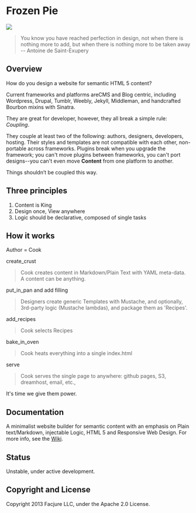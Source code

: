 # Frozen Pie

<img src="https://secure.travis-ci.org/Facjure/frozen-pie.png?branch=master" style="max-width:100%;">

> You know you have reached perfection in design, not when there is nothing more to add, but when there is nothing more to be taken away -- Antoine de Saint-Exupery

## Overview

How do you design a website for semantic HTML 5 content? 

Current frameworks and platforms areCMS and Blog centric, including Wordpress, Drupal, Tumblr, Weebly, Jekyll, Middleman, and  handcrafted Bourbon mixins with Sinatra.

They are great for developer, however, they all break a simple rule: _Coupling_.

They couple at least two of the following: authors, designers, developers, hosting. Their styles and templates are not compatible with each other, non-portable across frameworks. Plugins break when you upgrade the framework; you can't move plugins between frameworks, you can't port designs--you can't even move **Content** from one platform to another.

Things shouldn’t be coupled this way.

## Three principles

1. Content is King
2. Design once, View anywhere
3. Logic should be declarative, composed of single tasks

## How it works

Author = Cook

create_crust
> Cook creates content in Markdown/Plain Text with YAML meta-data. A content can be anything.

put_in_pan and add filling
> Designers create generic Templates with Mustache, and optionally, 3rd-party logic (Mustache lambdas), and package them as 'Recipes'.

add_recipes
> Cook selects Recipes

bake_in_oven
> Cook heats everything into a single index.html

serve
> Cook serves the single page to anywhere: github pages, S3, dreamhost, email, etc.,

It's time we give them power.

## Documentation
A minimalist website builder for semantic content with an emphasis on Plain text/Markdown, injectable Logic,  HTML 5 and Responsive Web Design. For more info, see the [Wiki](https://github.com/Facjure/frozen-pie/wiki).

## Status
Unstable, under active development.

## Copyright and License
Copyright 2013 Facjure LLC,  under the Apache 2.0 License.
